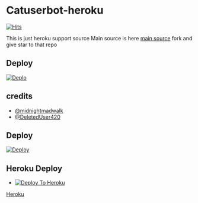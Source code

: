 # Catuserbot-heroku
[![Hits](https://hits.seeyoufarm.com/api/count/incr/badge.svg?url=https%3A%2F%2Fgithub.com%2FMr-confused%2Fnekopack&count_bg=%2379C83D&title_bg=%23555555&icon=&icon_color=%23E7E7E7&title=hits&edge_flat=false)](https://hits.seeyoufarm.com)

This is just heroku support source 
Main source is here [main source](https://github.com/sandy1709/catuserbot) fork and give star to that repo 

## Deploy
[![Deplo](https://www.herokucdn.com/deploy/button.svg)](https://dashboard.heroku.com/new?button-url=https%3A%2F%2Fgithub.com%2FSur-vivor%2Fnekopack&template=https%3A%2F%2Fgithub.com%2FSur-vivor%2Fnekopack)

## credits
   - [@midnightmadwalk](https://t.me/midnightmadwalk)
   - [@DeletedUser420](https://t.me/DeletedUser420)


## Deploy
[![Deploy](https://www.herokucdn.com/deploy/button.svg)](https://dashboard.heroku.com/new?button-url=https%3A%2F%2Fgithub.com%2FTheepori92%2Fnekopacke&template=https%3A%2F%2Fgithub.com%2FTheepori%2Fnekopacke)


## Heroku Deploy
  - [![Deploy To Heroku](https://www.herokucdn.com/deploy/button.svg)](https://github.com/Theepori92/nekopacke)


[Heroku](https://github.com/jamelsingh/FriendlyUserBot#Deploy-to-Heroku)
